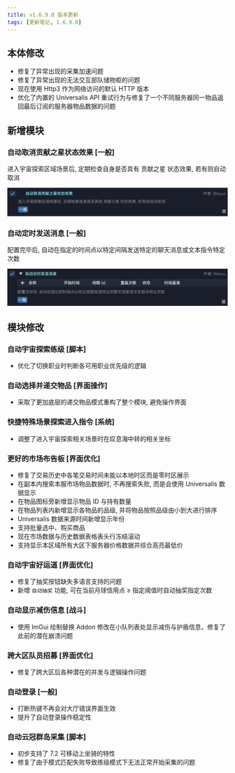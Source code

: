 ```yaml
---
title: v1.6.9.0 版本更新
tags: [更新笔记, 1.6.9.0]
---
```


## 本体修改

- 修复了异常出现的采集加速问题
- 修复了异常出现的无法交互部队储物柜的问题
- 现在使用 Http3 作为网络访问的默认 HTTP 版本
- 优化了内置的 Universalis API 重试行为与修复了一个不同服务器同一物品返回最后订阅的服务器物品数据的问题

## 新增模块

### 自动取消贡献之星状态效果 [一般]

进入宇宙探索区域场景后, 定期检查自身是否具有 贡献之星 状态效果, 若有则自动取消

![AutoCancelStarContributor](/assets/Changelog/1.6.9.0/AutoCancelStarContributor.png)

### 自动定时发送消息 [一般]

配置完毕后, 自动在指定的时间点以特定间隔发送特定的聊天消息或文本指令特定次数

![AutoMessageScheduler](/assets/Changelog/1.6.9.0/AutoMessageScheduler.png)

## 模块修改

### 自动宇宙探索练级 [脚本]

- 优化了切换职业时判断各可用职业优先级的逻辑

### 自动选择并递交物品 [界面操作]

- 采取了更加底层的递交物品模式重构了整个模块, 避免操作界面

### 快捷特殊场景探索进入指令 [系统]

- 调整了进入宇宙探索相关场景时在叹息海中转的相关坐标

### 更好的市场布告板 [界面优化]

- 修复了交易历史中各笔交易时间未能以本地时区而是零时区展示
- 在副本内搜索本服市场物品数据时, 不再搜索失败, 而是会使用 Universalis 数据显示
- 在物品图标旁新增显示物品 ID 与持有数量
- 在物品列表内新增显示各物品的品级, 并将物品按照品级由小到大进行排序
- Universalis 数据来源时间新增显示年份
- 支持批量选中、购买商品
- 现在市场数据与历史数据表格表头行冻结滚动
- 支持显示本区域所有大区下服务器价格数据并综合高亮最低价

### 自动宇宙好运道 [界面优化]

- 修复了抽奖按钮缺失多语言支持的问题
- 新增 `自动抽奖` 功能, 可在当前月球信用点 ≥ 指定阈值时自动抽奖指定次数

### 自动显示减伤信息 [战斗]

- 使用 ImGui 绘制替换 Addon 修改在小队列表处显示减伤与护盾信息，修复了此前的潜在崩溃问题

### 跨大区队员招募 [界面优化]

- 修复了跨大区后各种潜在的并发与逻辑操作问题

### 自动登录 [一般]

- 打断热键不再会对大厅错误界面生效
- 提升了自动登录操作稳定性

### 自动云冠群岛采集 [脚本]

- 初步支持了 7.2 可移动上坐骑的特性
- 修复了由于模式匹配失败导致练级模式下无法正常开始采集的问题